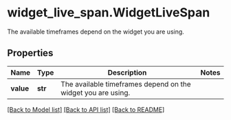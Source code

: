 # widget_live_span.WidgetLiveSpan

The available timeframes depend on the widget you are using.
## Properties
Name | Type | Description | Notes
------------ | ------------- | ------------- | -------------
**value** | **str** | The available timeframes depend on the widget you are using. | 

[[Back to Model list]](README.md#documentation-for-models) [[Back to API list]](README.md#documentation-for-api-endpoints) [[Back to README]](README.md)


